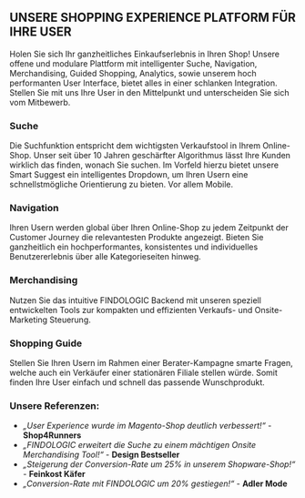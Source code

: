 ## UNSERE SHOPPING EXPERIENCE PLATFORM FÜR IHRE USER

Holen Sie sich Ihr ganzheitliches Einkaufserlebnis in Ihren Shop!
Unsere offene und modulare Plattform mit intelligenter Suche, Navigation, Merchandising, Guided Shopping, Analytics, sowie unserem hoch performanten User Interface, bietet alles in einer schlanken Integration.
Stellen Sie mit uns Ihre User in den Mittelpunkt und unterscheiden Sie sich vom Mitbewerb.

### Suche
Die Suchfunktion entspricht dem wichtigsten Verkaufstool in Ihrem Online-Shop. Unser seit über 10 Jahren geschärfter Algorithmus lässt Ihre Kunden wirklich das finden, wonach Sie suchen. Im Vorfeld hierzu bietet unsere Smart Suggest ein intelligentes Dropdown, um Ihren Usern eine schnellstmögliche Orientierung zu bieten. Vor allem Mobile.

### Navigation
Ihren Usern werden global über Ihren Online-Shop zu jedem Zeitpunkt der Customer Journey die relevantesten Produkte angezeigt. Bieten Sie ganzheitlich ein hochperformantes, konsistentes und individuelles Benutzererlebnis über alle Kategorieseiten hinweg.

### Merchandising
Nutzen Sie das intuitive FINDOLOGIC Backend mit unseren speziell entwickelten Tools zur kompakten und effizienten Verkaufs- und Onsite-Marketing Steuerung.

### Shopping Guide
Stellen Sie Ihren Usern im Rahmen einer Berater-Kampagne smarte Fragen, welche auch ein Verkäufer einer stationären Filiale stellen würde. Somit finden Ihre User einfach und schnell das passende Wunschprodukt.

### Unsere Referenzen:
* *„User Experience wurde im Magento-Shop deutlich verbessert!“* -  **Shop4Runners**
* *„FINDOLOGIC erweitert die Suche zu einem mächtigen Onsite Merchandising Tool!“* - **Design Bestseller**
* *„Steigerung der Conversion-Rate um 25% in unserem Shopware-Shop!“* - **Feinkost Käfer**
* *„Conversion-Rate mit FINDOLOGIC um 20% gestiegen!“* - **Adler Mode**
